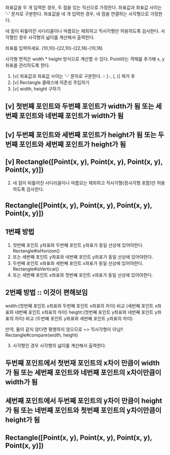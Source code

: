 좌표값을 두 개 입력한 경우, 두 점을 있는 직선으로 가정한다.
좌표값과 좌표값 사이는 '-' 문자로 구분한다.
좌표값을 네 개 입력한 경우, 네 점을 연결하는 사각형으로 가정한다.

네 점이 뒤틀어진 사다리꼴이나 마름모는 제외하고 직사각형만 허용하도록 검사한다.
사각형인 경우 사각형의 넓이를 계산해서 출력한다.

좌표를 입력하세요.
(10,10)-(22,10)-(22,18)-(10,18)

사각형 면적은 width * height 방식으로 계산할 수 있다.
Point라는 객체를 추가해 x, y 좌표를 관리하도록 한다.

1. [v] 좌표값과 좌표값 사이는 '-' 문자로 구분한다. :: [-, (, )] 제거 후
2. [v] Rectangle 클래스에 의존성 주입하기
3. [v] width, height 구하기
## [v] 첫번째 포인트와 두번째 포인트가 width가 됨 또는 세번째 포인트와 네번째 포인트가 width가 됨
## [v] 두번째 포인트와 세번째 포인트가 height가 됨 또는 두번째 포인트와 세번째 포인트가 height가 됨
## [v] Rectangle([Point(x, y), Point(x, y), Point(x, y), Point(x, y)])

2. 네 점이 뒤틀어진 사다리꼴이나 마름모는 제외하고 직사각형(정사각형 포함)만 허용하도록 검사한다.
## Rectangle([Point(x, y), Point(x, y), Point(x, y), Point(x, y)])

## 1번째 방법
1. 첫번째 포인트 y좌표와 두번째 포인트 y좌표가 동일 선상에 있어야한다. Rectangle#isHorizon()
1. 또는 세번째 포인트 y좌표와 네번째 포인트 y좌표가 동일 선상에 있어야한다.
2. 두번째 포인트 x좌표와 세번째 포인트 x좌표가 동일 선상에 있어야한다. Rectangle#isVertical()
2. 또는 세번째 포인트 x좌표와 첫번째 포인트 x좌표가 동일 선상에 있어야한다.

## 2번째 방법 :: 이것이 편해보임
width:(첫번째 포인트 x좌표와 두번째 포인트 x좌표의 차이) 비교 (세번째 포인트 x좌표와 네번째 포인트 x좌표의 차이)
height:(첫번째 포인트 y좌표와 네번째 포인트 y좌표의 차이) 비교 (두번째 포인트 y좌표와 세번째 포인트 y좌표의 차이)

만약, 둘이 같지 않다면 평행하지 않으므로 => 직사각형이 아님!! Rectangle#compare(width, height)

3. 사각형인 경우 사각형의 넓이를 계산해서 출력한다.
## 두번째 포인트에서 첫번재 포인트의 x차이 만큼이 width가 됨 또는 세번째 포인트와 네번째 포인트의 x차이만큼이 width가 됨
## 세번째 포인트에서 두번째 포인트의 y차이 만큼이 height가 됨 또는 네번째 포인트와 첫번째 포인트의 y차이만큼이 height가 됨
## Rectangle([Point(x, y), Point(x, y), Point(x, y), Point(x, y)])

